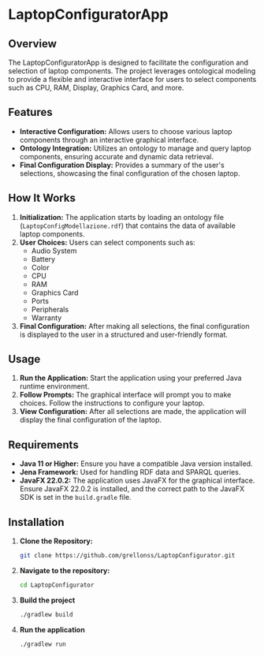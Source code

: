 # LaptopConfiguratorApp

## Overview
The LaptopConfiguratorApp is designed to facilitate the configuration and selection of laptop components. The project leverages ontological modeling to provide a flexible and interactive interface for users to select components such as CPU, RAM, Display, Graphics Card, and more.

## Features
- **Interactive Configuration:** Allows users to choose various laptop components through an interactive graphical interface.
- **Ontology Integration:** Utilizes an ontology to manage and query laptop components, ensuring accurate and dynamic data retrieval.
- **Final Configuration Display:** Provides a summary of the user's selections, showcasing the final configuration of the chosen laptop.

## How It Works
1. **Initialization:** The application starts by loading an ontology file (`LaptopConfigModellazione.rdf`) that contains the data of available laptop components.
2. **User Choices:** Users can select components such as:
   - Audio System
   - Battery
   - Color
   - CPU
   - RAM
   - Graphics Card
   - Ports
   - Peripherals
   - Warranty
3. **Final Configuration:** After making all selections, the final configuration is displayed to the user in a structured and user-friendly format.

## Usage
1. **Run the Application:** Start the application using your preferred Java runtime environment.
2. **Follow Prompts:** The graphical interface will prompt you to make choices. Follow the instructions to configure your laptop.
3. **View Configuration:** After all selections are made, the application will display the final configuration of the laptop.

## Requirements
- **Java 11 or Higher:** Ensure you have a compatible Java version installed.
- **Jena Framework:** Used for handling RDF data and SPARQL queries.
- **JavaFX 22.0.2:** The application uses JavaFX for the graphical interface. Ensure JavaFX 22.0.2 is installed, and the correct path to the JavaFX SDK is set in the `build.gradle` file.

## Installation
1. **Clone the Repository:**
   ```bash
   git clone https://github.com/grellonss/LaptopConfigurator.git
   ```
2. **Navigate to the repository:**
   ```bash
   cd LaptopConfigurator
   ```
3. **Build the project**
   ```bash
   ./gradlew build
   ```
4. **Run the application**
   ```bash
   ./gradlew run
   ```
